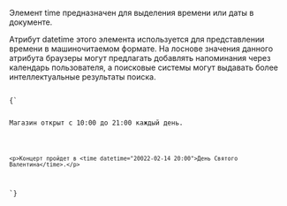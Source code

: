 <p>
	Элемент <LE>time</LE> предназначен для выделения времени или даты в документе.
</p>

<p>
	Атрибут <LE>datetime</LE> этого элемента используется для представлении времени в машиночитаемом формате. На лоснове значения данного атрибута браузеры могут предлагать добавлять напоминания через календарь пользователя, а поисковые системы могут выдавать более интеллектуальные результаты поиска.
</p>


<ExampleBox>
<Code>
{`
	<p>Магазин открыт с <time>10:00</time> до <time>21:00</time> каждый день.</p>

	<p>Концерт пройдет в <time datetime="20022-02-14 20:00">День Святого Валентина</time>.</p>
`}
</Code>
</ExampleBox>
